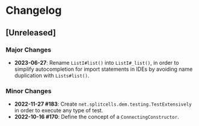 # Changelog
## [Unreleased]
### Major Changes
* **2023-06-27**: Rename `ListI#list()` into `ListI#_list()`,
  in order to simplify autocompletion for import statements in IDEs
  by avoiding name duplication with `Lists#list()`.
### Minor Changes
* **2022-11-27 \#183**: Create `net.splitcells.dem.testing.TestExtensively` in order to execute any type of test.
* **2022-10-16 \#170**: Define the concept of a `ConnectingConstructor`.
